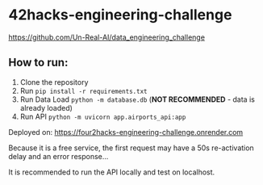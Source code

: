 # 42hacks-engineering-challenge

https://github.com/Un-Real-AI/data_engineering_challenge

## How to run:

1. Clone the repository
2. Run `pip install -r requirements.txt`
3. Run Data Load `python -m database.db` (**NOT RECOMMENDED** - data is already loaded)
4. Run API `python -m uvicorn app.airports_api:app`

Deployed on: https://four2hacks-engineering-challenge.onrender.com

Because it is a free service, the first request may have a 50s re-activation delay and an error response...

It is recommended to run the API locally and test on localhost.
